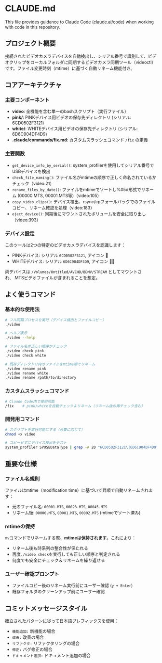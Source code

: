 # CLAUDE.md

This file provides guidance to Claude Code (claude.ai/code) when working with code in this repository.

## プロジェクト概要

接続されたビデオカメラデバイスを自動検出し、シリアル番号で識別して、ビデオクリップをローカルフォルダに同期するビデオカメラ同期ツール（videoctl）です。ファイル変更時刻（mtime）に基づく自動リネーム機能付き。

## コアアーキテクチャ

### 主要コンポーネント

- **video**: 全機能を含む単一のbashスクリプト（実行ファイル）
- **pink/**: PINKデバイス用ビデオの保存先ディレクトリ (シリアル: 6CD0502F3121)
- **white/**: WHITEデバイス用ビデオの保存先ディレクトリ (シリアル: 6D6C904DF4D9)
- **.claude/commands/fix.md**: カスタムスラッシュコマンド `/fix` の定義

### 主要関数

- `get_device_info_by_serial()`: system_profilerを使用してシリアル番号でUSBデバイスを検出
- `check_file_naming()`: ファイル名がmtimeの順序で正しく命名されているかチェック（video:21）
- `rename_files_by_date()`: ファイルをmtimeでソートし%05d形式でリネーム (00000.MTS, 00001.MTS等)（video:105）
- `copy_video_clips()`: デバイス検出、rsync/cpフォールバックでのファイルコピー、リネーム確認を処理（video:183）
- `eject_device()`: 同期後にマウントされたボリュームを安全に取り出し（video:393）

### デバイス設定

このツールは2つの特定のビデオカメラデバイスを認識します：
- PINKデバイス: シリアル `6CD0502F3121`, アイコン 🐷
- WHITEデバイス: シリアル `6D6C904DF4D9`, アイコン 🐻‍❄️

両デバイスは `/Volumes/Untitled/AVCHD/BDMV/STREAM` としてマウントされ、.MTSビデオファイルが含まれることを想定。

## よく使うコマンド

### 基本的な使用法
```bash
# フル同期プロセスを実行（デバイス検出とファイルコピー）
./video

# ヘルプ表示
./video --help

# ファイル名が正しい順序かチェック
./video check pink
./video check white

# 既存ディレクトリ内のファイルをmtime順でリネーム
./video rename pink
./video rename white
./video rename /path/to/directory
```

### カスタムスラッシュコマンド
```bash
# Claude Code内で使用可能
/fix    # pink/whiteを自動チェック＆リネーム（リネーム後の再チェック含む）
```

### 開発用コマンド
```bash
# スクリプトを実行可能にする（必要に応じて）
chmod +x video

# コピーせずにデバイス検出をテスト
system_profiler SPUSBDataType | grep -A 20 "6CD0502F3121\|6D6C904DF4D9"
```

## 重要な仕様

### ファイル名規則
ファイルはmtime（modification time）に基づいて昇順で自動リネームされます：
- 元のファイル名: `00001.MTS`, `00023.MTS`, `00045.MTS`
- リネーム後: `00000.MTS`, `00001.MTS`, `00002.MTS` (mtimeでソート済み)

### mtimeの保持
`mv`コマンドでリネームする際、**mtimeは保持されます**。これにより：
- リネーム後も時系列の整合性が保たれる
- 再度`./video check`を実行しても正しい順序と判定される
- 何度でも安全にチェック＆リネームを繰り返せる

### ユーザー確認プロンプト
- ファイルコピー後のリネーム実行前にユーザー確認 (`y + Enter`)
- 既存フォルダのクリーンアップ前にユーザー確認

## コミットメッセージスタイル

確立されたパターンに従って日本語プレフィックスを使用：
- `機能追加:` 新機能の場合
- `改善:` 改善の場合
- `リファクタ:` リファクタリングの場合
- `修正:` バグ修正の場合
- `ドキュメント追加:` ドキュメント追加の場合
